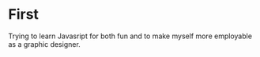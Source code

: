 # First
Trying to learn Javasript for both fun and to make myself more employable as a graphic designer.
